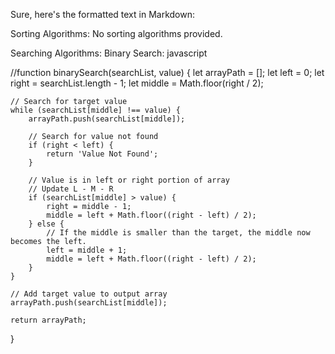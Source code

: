 
Sure, here's the formatted text in Markdown:

Sorting Algorithms:
No sorting algorithms provided.

Searching Algorithms:
Binary Search:
javascript

//function binarySearch(searchList, value) {
    let arrayPath = [];
    let left = 0;
    let right = searchList.length - 1;
    let middle = Math.floor(right / 2);

    // Search for target value
    while (searchList[middle] !== value) {
        arrayPath.push(searchList[middle]);

        // Search for value not found
        if (right < left) {
            return 'Value Not Found';
        }

        // Value is in left or right portion of array
        // Update L - M - R
        if (searchList[middle] > value) {
            right = middle - 1;
            middle = left + Math.floor((right - left) / 2);
        } else {
            // If the middle is smaller than the target, the middle now becomes the left.
            left = middle + 1;
            middle = left + Math.floor((right - left) / 2);
        }
    }

    // Add target value to output array
    arrayPath.push(searchList[middle]);

    return arrayPath;
}
